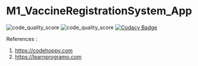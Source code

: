 # M1_VaccineRegistrationSystem_App

![code_quality_score](https://api.codiga.io/project/30968/score/svg) ![code_quality_score](https://api.codiga.io/project/30968/status/svg) [![Codacy Badge](https://app.codacy.com/project/badge/Grade/439e039c04164ca79b1a516955ef04cf)](https://www.codacy.com/gh/SavithaPechimuthu/M1_VaccineRegistrationSystem_App/dashboard?utm_source=github.com&amp;utm_medium=referral&amp;utm_content=SavithaPechimuthu/M1_VaccineRegistrationSystem_App&amp;utm_campaign=Badge_Grade)

References :
1) https://codehoppy.com
2) https://learnprogramo.com
